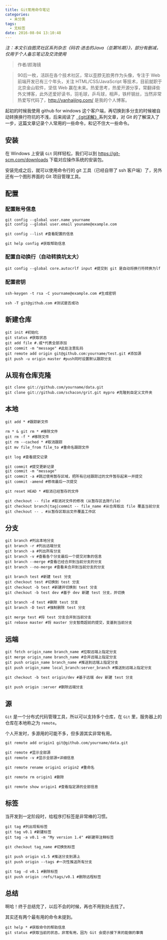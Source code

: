 ```yaml
---
title: Git常用命令笔记
categories:
  - 未分类
tags:
  - 无标签
date: 2016-08-04 13:10:48
---
```


<script setup lang="ts">
import PostHeader from '../../_components/PostHeader.vue'
import EditInfo from '../../_components/EditInfo.vue'
</script>


<PostHeader :postId='2600206104' />

*注：本文引自图灵社区系列杂志《码农·进击的Java（总第16期）》，部分有删减，仅用于个人备忘笔记及交流使用*

> 作者/颜海镜

> 90后一枚，活跃在各个技术社区，常以歪脖无脸男作为头像，专注于 Web 前端开发已有三个年头，关注 HTML/CSS/JavaScript 等技术，目前就职于北京金山软件，坚信 Web 赢在未来。热爱思考，热爱开源分享，常翻译些外文博客，此外还爱好读书，羽毛球，乒乓球，相声，铁杆钢丝，当然非常热爱写代码了，http://yanhaijing.com/ 是我的个人博客。

起初的时候我使用 github for windows 这个客户端，再切换到多分支的时候被自动转换换行符坑的不浅，后来阅读了 [《git详解》](http://www.open-open.com/lib/view/open1328069609436.html)系列文章，对 Git 的了解深入了一步，这篇文章记录个人常用的一些命令，和记不住大一些命令。

## **安装**

在 Windows 上安装 ``Git`` 同样轻松，我们可以到 https://git-scm.com/downloads 下载对应操作系统的安装包。

安装完成之后，就可以使用命令行的 git 工具（已经自带了 ssh 客户端）了，另外还有一个图形界面的 Git 项目管理工具。

## **配置**

### **配置账号信息**
```
git config --global user.name yourname
git config --global user.email youname@example.com

git config --list #查看配置的信息

git help config #获取帮助信息
```

### **配置自动换行（自动转换坑太大）**
```
git config --global core.autocrlf input #提交到 git 是自动将换行符转换为lf
```

### **配置密钥**
```
ssh-keygen -t rsa -C yourname@example.com #生成密钥

ssh -T git@github.com #测试是否成功
```

## **新建仓库**
```
git init #初始化
git status #获取状态
git add file #.或*代表全部添加
git commit -m "message" #此处注意乱码
git remote add origin git@github.com:yourname/test.git #添加源
git push -u origin master #push同时设置默认跟踪分支
```

## **从现有仓库克隆**
```
git clone git://github.com/yourname/data.git
git clone git://github.com/schacon/grit.git mypro #克隆到自定义文件夹
```

## **本地**
```
git add * #跟踪新文件

rm * & git rm * #移除文件
git rm -f * #移除文件
git rm --cached * #取消跟踪
git mv file_from file_to #重命名跟踪文件

git log #查看提交记录

git commit #提交更新记录
git commit -m "message"
git commit -a #跳过使用暂存区域，把所有已经跟踪过的文件暂存起来一并提交
git commit -amend #修改最后一次提交

git reset HEAD * #取消已经暂存的文件

git checkout -- file #取消对文件的修改（从暂存区去除file）
git checkout branch|tag|commit -- file_name #从仓库取出 file 覆盖当前分支
git checkout -- . #从暂存区取出文件覆盖工作区
```

## **分支**
```
git branch #列出本地分支
git branch -r #列出远端分支
git branch -a #列出所有分支
git branch -v #查看各个分支最后一个提交对象的信息
git branch --merge #查看已经合并到当前分支的分支
git branch --no-merge #查看未合并到当前分支的分支

git branch test #新建 test 分支
git checkout test #切换到 test 分支
git checkout -b test #新建并切换到 test 分支
git checkout -b test dev #基于 dev 新建 test 分支，并切换

git branch -d test #删除 test 分支
git branch -D test #强制删除 test 分支

git merge test #将 test 分支合并到当前分支
git rebase master #将 master 分支智商超前的提交，变基到当前分支
```

## **远端**
```
git fetch origin_name branch_name #拉取远端上指定分支
git merge origin_name branch_name #合并远端上指定分支
git push origin_name branch_name #推送到远端上指定分支
git push origin_name local_branch:server_branch #推送到远端上指定分支

git checkout -b test origin/dev #基于远端 dev 新建 test 分支

git push origin :server #删除远端分支
```

## **源**

``Git`` 是一个分布式代码管理工具，所以可以支持多个仓库，在 ``Git`` 里，服务器上的仓库在本地称之为 ``remote``。

个人开发时，多源用的可能不多，但多源其实非常有用。

```
git remote add origin1 git@github.com/yourname/data.git

git remote #显示全部源
git remote -v #显示全部源+详细信息

git remote rename origin1 origin2 #重命名

git remote rm origin1 #删除

git remote show origin1 #查看指定源的全部信息
```

## **标签**

当开发到一定阶段时，给程序打标签是非常棒的习惯。

```
git tag #列出现有标签
git tag v0.1 #新建标签
git tag -a v0.1 -m "My version 1.4" #新建带注释标签

git checkout tag_name #切换到标签

git push origin v1.5 #推送分支到源上
git push origin --tags #一次性推送所有分支

git tag -d v0.1 #删除标签
git push origin :refs/tags/v0.1 #删除远程标签
```

## **总结**

啊哈！终于总结完了，以后不会的时候，再也不用到处去找了。

其实还有两个最有用的命令未提到。
```
git help * #获取命令的帮助信息
git status #获取当前的状态，非常有用，因为 Git 会提示接下来的能做的事情
```


<EditInfo editLink='https://github.com/liangpengyv/my-blog-by-fluxpress/issues/4' lastUpdated='2024-10-20 17:01:55' />